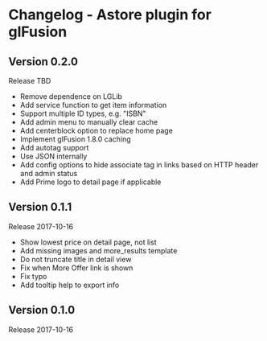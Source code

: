 # Changelog - Astore plugin for glFusion

## Version 0.2.0
Release TBD
- Remove dependence on LGLib
- Add service function to get item information
- Support multiple ID types, e.g. "ISBN"
- Add admin menu to manually clear cache
- Add centerblock option to replace home page
- Implement glFusion 1.8.0 caching
- Add autotag support
- Use JSON internally
- Add config options to hide associate tag in links based on HTTP header and admin status
- Add Prime logo to detail page if applicable

## Version 0.1.1
Release 2017-10-16
- Show lowest price on detail page, not list
- Add missing images and more_results template
- Do not truncate title in detail view
- Fix when More Offer link is shown
- Fix typo
- Add tooltip help to export info

## Version 0.1.0
Release 2017-10-16
